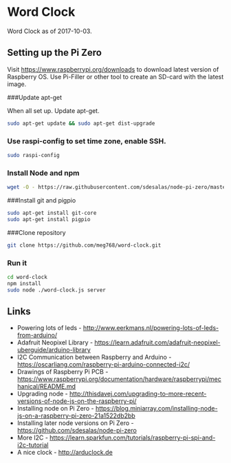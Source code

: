 # Word Clock

Word Clock as of 2017-10-03.

## Setting up the Pi Zero

Visit https://www.raspberrypi.org/downloads to download latest version of Raspberry OS.
Use Pi-Filler or other tool to create an SD-card with the latest image.

###Update apt-get

When all set up. Update apt-get.

````bash
sudo apt-get update && sudo apt-get dist-upgrade
````

### Use raspi-config to set time zone, enable SSH.

````bash
sudo raspi-config
````

### Install Node and npm

````bash
wget -O - https://raw.githubusercontent.com/sdesalas/node-pi-zero/master/install-node-v6.9.1.sh | bash
````

###Install git and pigpio

````bash
sudo apt-get install git-core
sudo apt-get install pigpio
````

###Clone repository

````bash
git clone https://github.com/meg768/word-clock.git
````

### Run it

````bash
cd word-clock
npm install
sudo node ./word-clock.js server
````



## Links
- Powering lots of leds - http://www.eerkmans.nl/powering-lots-of-leds-from-arduino/
- Adafruit Neopixel Library - https://learn.adafruit.com/adafruit-neopixel-uberguide/arduino-library
- I2C Communication between Raspberry and Arduino - https://oscarliang.com/raspberry-pi-arduino-connected-i2c/
- Drawings of Raspberry Pi PCB - https://www.raspberrypi.org/documentation/hardware/raspberrypi/mechanical/README.md
- Upgrading node - http://thisdavej.com/upgrading-to-more-recent-versions-of-node-js-on-the-raspberry-pi/
- Installing node on Pi Zero - https://blog.miniarray.com/installing-node-js-on-a-raspberry-pi-zero-21a1522db2bb
- Installing later node versions on Pi Zero - https://github.com/sdesalas/node-pi-zero
- More I2C - https://learn.sparkfun.com/tutorials/raspberry-pi-spi-and-i2c-tutorial
- A nice clock - http://arduclock.de
